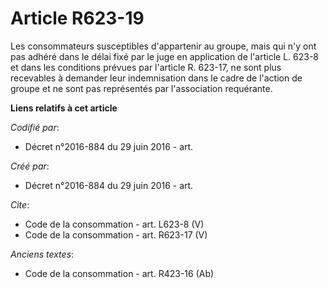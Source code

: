 # Article R623-19

Les consommateurs susceptibles d'appartenir au groupe, mais qui n'y ont pas adhéré dans le délai fixé par le juge en
application de l'article L. 623-8 et dans les conditions prévues par l'article R. 623-17, ne sont plus recevables à demander
leur indemnisation dans le cadre de l'action de groupe et ne sont pas représentés par l'association requérante.

**Liens relatifs à cet article**

_Codifié par_:

  - Décret n°2016-884 du 29 juin 2016 - art.

_Créé par_:

  - Décret n°2016-884 du 29 juin 2016 - art.

_Cite_:

  - Code de la consommation - art. L623-8 (V)
  - Code de la consommation - art. R623-17 (V)

_Anciens textes_:

  - Code de la consommation - art. R423-16 (Ab)

